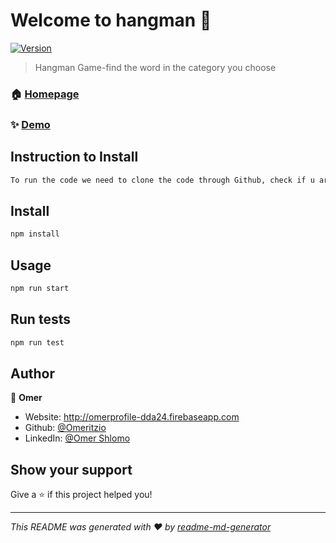 # Welcome to hangman 👋
[![Version](https://img.shields.io/npm/v/hangman.svg)](https://www.npmjs.com/package/hangman)

> Hangman Game-find the word in the category you choose

### 🏠 [Homepage](https://hangman-game-2891b.web.app/)

### ✨ [Demo](https://hangman-game-2891b.web.app/)


## Instruction to Install
```sh
To run the code we need to clone the code through Github, check if u are in the folder "hangman", if u are not type "cd hangman", After that we need to run "npm i" to have Js/Ts in the website , after that check if u are in the folder "hangman", the last thing to run the code , write "npm start".
```

## Install

```sh
npm install
```

## Usage

```sh
npm run start
```

## Run tests

```sh
npm run test
```

## Author

👤 **Omer**

* Website: http://omerprofile-dda24.firebaseapp.com
* Github: [@Omeritzio](https://github.com/Omeritzio)
* LinkedIn: [@Omer Shlomo](www.linkedin.com/in/omer-shlomo-396b0419a)

## Show your support

Give a ⭐️ if this project helped you!


***
_This README was generated with ❤️ by [readme-md-generator](https://github.com/kefranabg/readme-md-generator)_